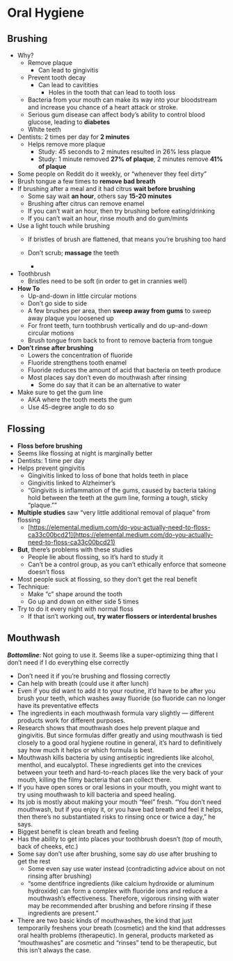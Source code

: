 # Oral Hygiene

## Brushing

* Why?
  * Remove plaque
    * Can lead to gingivitis
  * Prevent tooth decay
    * Can lead to cavitities
      * Holes in the tooth that can lead to tooth loss
  * Bacteria from your mouth can make its way into your bloodstream and increase you chance of a heart attack or stroke.
  * Serious gum disease can affect body’s ability to control blood glucose, leading to **diabetes**
  * White teeth
* Dentists: 2 times per day for **2 minutes**
  * Helps remove more plaque
    * Study: 45 seconds to 2 minutes resulted in 26% less plaque
    * Study: 1 minute removed **27% of plaque**, 2 minutes remove **41% of plaque**
* Some people on Reddit do it weekly, or “whenever they feel dirty”
* Brush tongue a few times to **remove bad breath**
* If brushing after a meal and it had citrus **wait before brushing**
  * Some say wait **an hour**, others say **15-20 minutes**
  * Brushing after citrus can remove enamel
  * If you can’t wait an hour, then try brushing before eating/drinking
  * If you can’t wait an hour, rinse mouth and do gum/mints
* Use a light touch while brushing
  * If bristles of brush are flattened, that means you’re brushing too hard
  * Don’t scrub; **massage** the teeth

    -
* Toothbrush
  * Bristles need to be soft \(in order to get in crannies well\)
* **How To**
  * Up-and-down in little circular motions
  * Don’t go side to side
  * A few brushes per area, then **sweep away from gums** to sweep away plaque you loosened up
  * For front teeth, turn toothbrush vertically and do up-and-down circular motions
  * Brush tongue from back to front to remove bacteria from tongue
* **Don’t rinse after brushing**
  * Lowers the concentration of fluoride
  * Fluoride strengthens tooth enamel
  * Fluoride reduces the amount of acid that bacteria on teeth produce
  * Most places say don’t even do mouthwash after rinsing
    * Some do say that it can be an alternative to water
* Make sure to get the gum line
  * AKA where the tooth meets the gum
  * Use 45-degree angle to do so

## Flossing

* **Floss before brushing**
* Seems like flossing at night is marginally better
* Dentists: 1 time per day
* Helps prevent gingivitis
  * Gingivitis linked to loss of bone that holds teeth in place
  * Gingivitis linked to Alzheimer’s
  * “Gingivitis is inflammation of the gums, caused by bacteria taking hold between the teeth at the gum line, forming a tough, sticky “plaque.””
* **Multiple studies** saw “very little additional removal of plaque” from flossing
  * [https://elemental.medium.com/do-you-actually-need-to-floss-ca33c00bcd21](https://elemental.medium.com/do-you-actually-need-to-floss-ca33c00bcd21)
* **But**, there’s problems with these studies
  * People lie about flossing, so it’s hard to study it
  * Can’t be a control group, as you can’t ethically enforce that someone doesn’t floss
* Most people suck at flossing, so they don’t get the real benefit
* Technique:
  * Make “c” shape around the tooth
  * Go up and down on either side 5 times
* Try to do it every night with normal floss
  * If that isn’t working out, **try water flossers or interdental brushes**

## Mouthwash

_**Bottomline**_: Not going to use it. Seems like a super-optimizing thing that I don’t need if I do everything else correctly

* Don’t need it if you’re brushing and flossing correctly
* Can help with breath \(could use it after lunch\)
* Even if you did want to add it to your routine, it’d have to be after you brush your teeth, which washes away fluoride \(so fluoride can no longer have its preventative effects
* The ingredients in each mouthwash formula vary slightly — different products work for different purposes.
* Research shows that mouthwash does help prevent plaque and gingivitis. But since formulas differ greatly and using mouthwash is tied closely to a good oral hygiene routine in general, it’s hard to definitively say how much it helps or which formula is best.
* Mouthwash kills bacteria by using antiseptic ingredients like alcohol, menthol, and eucalyptol. These ingredients get into the crevices between your teeth and hard-to-reach places like the very back of your mouth, killing the filmy bacteria that can collect there.
* If you have open sores or oral lesions in your mouth, you might want to try using mouthwash to kill bacteria and speed healing.
* Its job is mostly about making your mouth “feel” fresh. “You don’t need mouthwash, but if you enjoy it, or you have bad breath and feel it helps, then there’s no substantiated risks to rinsing once or twice a day,” he says.
* Biggest benefit is clean breath and feeling
* Has the ability to get into places your toothbrush doesn’t \(top of mouth, back of cheeks, etc.\)
* Some say don’t use after brushing, some say _do_ use after brushing to get the rest
  * Some even say use water instead \(contradicting advice about on not rinsing after brushing\)
  * “some dentifrice ingredients \(like calcium hydroxide or aluminum hydroxide\) can form a complex with fluoride ions and reduce a mouthwash’s effectiveness. Therefore, vigorous rinsing with water may be recommended after brushing and before rinsing if these ingredients are present.”
* There are two basic kinds of mouthwashes, the kind that just temporarily freshens your breath \(cosmetic\) and the kind that addresses oral health problems \(therapeutic\). In general, products marketed as “mouthwashes” are cosmetic and “rinses” tend to be therapeutic, but this isn’t always the case.


